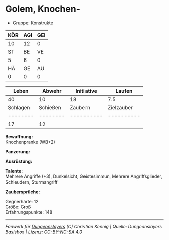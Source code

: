 # Golem, Knochen-  
- Gruppe: Konstrukte  

| KÖR | AGI | GEI |  
| --- | --- | --- |  
| 10  | 12  | 0   |
| ST  | BE  | VE  |  
| 5   | 6   | 0   |
| HÄ  | GE  | AU  |  
| 0   | 0   | 0   |


| Leben    | Abwehr   | Initiative | Laufen     |
| -------- | -------- | ---------- | ---------- |
| 40       | 10       | 18         | 7.5        |
| Schlagen | Schießen | Zaubern    | Zielzauber |
| -------- | -------- | ---------- | ---------- |
| 17       | 12       |            |            |

**Bewaffnung:**  
Knochenpranke (WB+2)

**Panzerung:**  


**Ausrüstung:**  


**Talente:**  
Mehrere Angriffe (+3), Dunkelsicht, Geistesimmun, Mehrere Angriffsglieder, Schleudern, Sturmangriff

**Zaubersprüche:**  


Gegnerhärte: 12  
Größe: Groß  
Erfahrungspunkte: 148  



___
*Fanwerk für [Dungeonslayers](https://www.dungeonslayers.net/) (C) Christian Kennig | Quelle: Dungeonslayers Basisbox | Lizenz: [CC-BY-NC-SA 4.0](https://creativecommons.org/licenses/by-nc-sa/4.0/deed.de)*